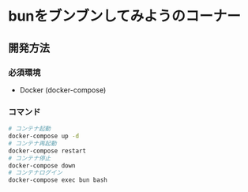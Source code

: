 # bunをブンブンしてみようのコーナー

## 開発方法

### 必須環境

- Docker (docker-compose)

### コマンド

```bash
# コンテナ起動
docker-compose up -d
# コンテナ再起動
docker-compose restart
# コンテナ停止
docker-compose down
# コンテナログイン
docker-compose exec bun bash
```